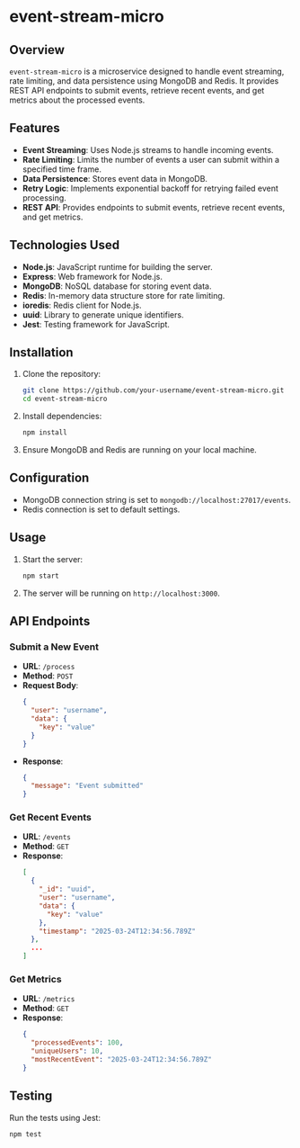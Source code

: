 # event-stream-micro

## Overview
`event-stream-micro` is a microservice designed to handle event streaming, rate limiting, and data persistence using MongoDB and Redis. It provides REST API endpoints to submit events, retrieve recent events, and get metrics about the processed events.

## Features
- **Event Streaming**: Uses Node.js streams to handle incoming events.
- **Rate Limiting**: Limits the number of events a user can submit within a specified time frame.
- **Data Persistence**: Stores event data in MongoDB.
- **Retry Logic**: Implements exponential backoff for retrying failed event processing.
- **REST API**: Provides endpoints to submit events, retrieve recent events, and get metrics.

## Technologies Used
- **Node.js**: JavaScript runtime for building the server.
- **Express**: Web framework for Node.js.
- **MongoDB**: NoSQL database for storing event data.
- **Redis**: In-memory data structure store for rate limiting.
- **ioredis**: Redis client for Node.js.
- **uuid**: Library to generate unique identifiers.
- **Jest**: Testing framework for JavaScript.

## Installation
1. Clone the repository:
   ```sh
   git clone https://github.com/your-username/event-stream-micro.git
   cd event-stream-micro
   ```

2. Install dependencies:
   ```sh
   npm install
   ```

3. Ensure MongoDB and Redis are running on your local machine.

## Configuration
- MongoDB connection string is set to `mongodb://localhost:27017/events`.
- Redis connection is set to default settings.

## Usage
1. Start the server:
   ```sh
   npm start
   ```

2. The server will be running on `http://localhost:3000`.

## API Endpoints
### Submit a New Event
- **URL**: `/process`
- **Method**: `POST`
- **Request Body**:
  ```json
  {
    "user": "username",
    "data": {
      "key": "value"
    }
  }
  ```
- **Response**:
  ```json
  {
    "message": "Event submitted"
  }
  ```

### Get Recent Events
- **URL**: `/events`
- **Method**: `GET`
- **Response**:
  ```json
  [
    {
      "_id": "uuid",
      "user": "username",
      "data": {
        "key": "value"
      },
      "timestamp": "2025-03-24T12:34:56.789Z"
    },
    ...
  ]
  ```

### Get Metrics
- **URL**: `/metrics`
- **Method**: `GET`
- **Response**:
  ```json
  {
    "processedEvents": 100,
    "uniqueUsers": 10,
    "mostRecentEvent": "2025-03-24T12:34:56.789Z"
  }
  ```

## Testing
Run the tests using Jest:
```sh
npm test
```

